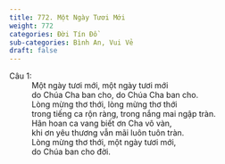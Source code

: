 ```yaml
---
title: 772. Một Ngày Tươi Mới
weight: 772
categories: Đời Tín Đồ
sub-categories: Bình An, Vui Vẻ
draft: false
---
```

<dl><dt>Câu 1:</dt><dd data-verse="1">Một ngày tươi mới, một ngày tươi mới <br/>do Chúa Cha ban cho, do Chúa Cha ban cho. <br/>Lòng mừng thơ thới, lòng mừng thơ thới <br/>trong tiếng ca rộn ràng, trong nắng mai ngập tràn. <br/>Hân hoan ca vang biết ơn Cha vô vàn, <br/>khi ơn yêu thương vẫn mãi luôn tuôn tràn. <br/>Lòng mừng thơ thới, một ngày tươi mới, <br/>do Chúa ban cho đời. </dd></dl>